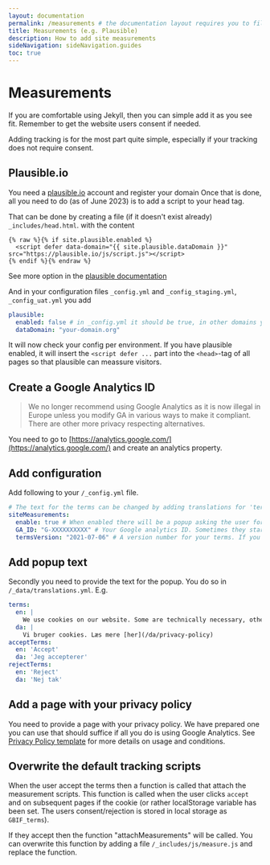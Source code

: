 ```yaml
---
layout: documentation
permalink: /measurements # the documentation layout requires you to fill the permalink for it to be highlighted in the side navigation
title: Measurements (e.g. Plausible)
description: How to add site measurements
sideNavigation: sideNavigation.guides
toc: true
---
```

# Measurements

If you are comfortable using Jekyll, then you can simple add it as you see fit. Remember to get the website users consent if needed.

Adding tracking is for the most part quite simple, especially if your tracking does not require consent.

## Plausible.io
You need a [plausible.io](https://plausible.io/) account and register your domain
Once that is done, all you need to do (as of June 2023) is to add a script to your head tag.

That can be done by creating a file (if it doesn't exist already) `_includes/head.html`. with the content

```
{% raw %}{% if site.plausible.enabled %}
  <script defer data-domain="{{ site.plausible.dataDomain }}" src="https://plausible.io/js/script.js"></script>
{% endif %}{% endraw %}
```

See more option in the [plausible documentation](https://plausible.io/docs/plausible-script)

And in your configuration files `_config.yml` and `_config_staging.yml`, `_config_uat.yml` you add 
```yaml
plausible:
  enabled: false # in _config.yml it should be true, in other domains you probably do not want tracking
  dataDomain: "your-domain.org"
```

It will now check your config per environment. If you have plausible enabled, it will insert the `<script defer ...` part into the `<head>`-tag of all pages so that plausible can meassure visitors.

## Create a Google Analytics ID

> We no longer recommend using Google Analytics as it is now illegal in Europe unless you modify GA in various ways to make it compliant. There are other more privacy respecting alternatives.

You need to go to [https://analytics.google.com/](https://analytics.google.com/) and create an analytics property.

## Add configuration
Add following to your `/_config.yml` file.

```yml
# The text for the terms can be changed by adding translations for 'terms', 'acceptTerms' and 'rejectTerms' in `/_data/translations.yml`.
siteMeasurements:
  enable: true # When enabled there will be a popup asking the user for their consent. If they accept then the function "attachMeasurements" will be called. You can overwrite this function by adding a file `/_includes/js/measure.js` and replace the function.
  GA_ID: "G-XXXXXXXXXX" # Your Google analytics ID. Sometimes they start with UA-XXXXX-X other times with G-XXXXXXXX depending on how you set it up
  termsVersion: "2021-07-06" # A version number for your terms. If you change this, then the users will see the popup again asking them to confirm/reject anew.
```

## Add popup text
Secondly you need to provide the text for the popup. You do so in `/_data/translations.yml`. E.g.

```yml
terms:
  en: |
    We use cookies on our website. Some are technically necessary, others help us improve your user experience. You can decline non-essential cookies by selecting “Reject”. Please see our [Privacy Policy](/privacy-policy) for further information about our privacy practices and use of cookies.
  da: |
    Vi bruger cookies. Læs mere [her](/da/privacy-policy)
acceptTerms:
  en: 'Accept'
  da: 'Jeg accepterer'
rejectTerms:
  en: 'Reject'
  da: 'Nej tak'
```

## Add a page with your privacy policy
You need to provide a page with your privacy policy. We have prepared one you can use that should suffice if all you do is using Google Analytics. See [Privacy Policy template](/privacy-policy-template) for more details on usage and conditions.

## Overwrite the default tracking scripts
When the user accept the terms then a function is called that attach the measurement scripts.
This function is called when the user clicks `accept` and on subsequent pages if the cookie (or rather localStorage variable has been set. The users consent/rejection is stored in local storage as `GBIF_terms`).

If they accept then the function "attachMeasurements" will be called. You can overwrite this function by adding a file `/_includes/js/measure.js` and replace the function.
